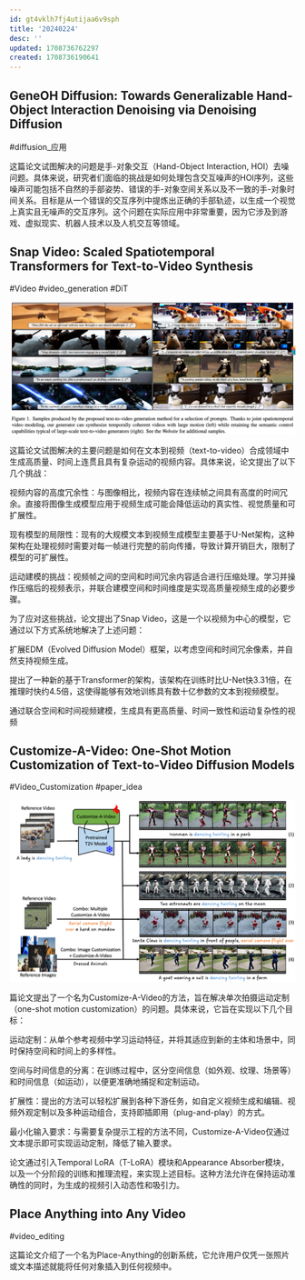 ```yaml
---
id: gt4vklh7fj4utijaa6v9sph
title: '20240224'
desc: ''
updated: 1708736762297
created: 1708736190641
---
```



## GeneOH Diffusion: Towards Generalizable Hand-Object Interaction Denoising via Denoising Diffusion

#diffusion_应用

这篇论文试图解决的问题是手-对象交互（Hand-Object Interaction, HOI）去噪问题。具体来说，研究者们面临的挑战是如何处理包含交互噪声的HOI序列，这些噪声可能包括不自然的手部姿势、错误的手-对象空间关系以及不一致的手-对象时间关系。目标是从一个错误的交互序列中提炼出正确的手部轨迹，以生成一个视觉上真实且无噪声的交互序列。这个问题在实际应用中非常重要，因为它涉及到游戏、虚拟现实、机器人技术以及人机交互等领域。



## Snap Video: Scaled Spatiotemporal Transformers for Text-to-Video Synthesis

#Video
#video_generation
#DiT

![图 0](images/b46f62e1540bd333e854526c5d90d36f57940cf967ccfa2f6d5a9c7bc93e3558.png)  

这篇论文试图解决的主要问题是如何在文本到视频（text-to-video）合成领域中生成高质量、时间上连贯且具有复杂运动的视频内容。具体来说，论文提出了以下几个挑战：

视频内容的高度冗余性：与图像相比，视频内容在连续帧之间具有高度的时间冗余。直接将图像生成模型应用于视频生成可能会降低运动的真实性、视觉质量和可扩展性。

现有模型的局限性：现有的大规模文本到视频生成模型主要基于U-Net架构，这种架构在处理视频时需要对每一帧进行完整的前向传播，导致计算开销巨大，限制了模型的可扩展性。

运动建模的挑战：视频帧之间的空间和时间冗余内容适合进行压缩处理。学习并操作压缩后的视频表示，并联合建模空间和时间维度是实现高质量视频生成的必要步骤。

为了应对这些挑战，论文提出了Snap Video，这是一个以视频为中心的模型，它通过以下方式系统地解决了上述问题：

扩展EDM（Evolved Diffusion Model）框架，以考虑空间和时间冗余像素，并自然支持视频生成。

提出了一种新的基于Transformer的架构，该架构在训练时比U-Net快3.31倍，在推理时快约4.5倍，这使得能够有效地训练具有数十亿参数的文本到视频模型。

通过联合空间和时间视频建模，生成具有更高质量、时间一致性和运动复杂性的视频


## Customize-A-Video: One-Shot Motion Customization of Text-to-Video Diffusion Models

#Video_Customization
#paper_idea

![图 1](images/677528cd5f9b04df68618f7bf471c4e5885bf2da23d76ca95c146117b2472101.png)  


篇论文提出了一个名为Customize-A-Video的方法，旨在解决单次拍摄运动定制（one-shot motion customization）的问题。具体来说，它旨在实现以下几个目标：

运动定制：从单个参考视频中学习运动特征，并将其适应到新的主体和场景中，同时保持空间和时间上的多样性。

空间与时间信息的分离：在训练过程中，区分空间信息（如外观、纹理、场景等）和时间信息（如运动），以便更准确地捕捉和定制运动。

扩展性：提出的方法可以轻松扩展到各种下游任务，如自定义视频生成和编辑、视频外观定制以及多种运动组合，支持即插即用（plug-and-play）的方式。

最小化输入要求：与需要复杂提示工程的方法不同，Customize-A-Video仅通过文本提示即可实现运动定制，降低了输入要求。

论文通过引入Temporal LoRA（T-LoRA）模块和Appearance Absorber模块，以及一个分阶段的训练和推理流程，来实现上述目标。这种方法允许在保持运动准确性的同时，为生成的视频引入动态性和吸引力。



## Place Anything into Any Video

#video_editing

这篇论文介绍了一个名为Place-Anything的创新系统，它允许用户仅凭一张照片或文本描述就能将任何对象插入到任何视频中。